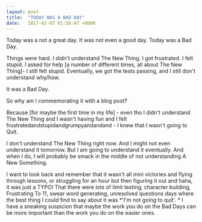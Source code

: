 ```yaml
---
layout: post
title:  "TODAY WAS A BAD DAY"
date:   2017-02-07 01:58:47 +0000
---
```


Today was a not a great day. It was not even a good day. Today was a Bad Day. 

Things were hard. I didn't understand The New Thing. I got frustrated. I felt stupid. I asked for help [a number of different times, all about The New Thing]- I still felt stupid. Eventually, we got the tests passing, and I still don't understand why/how. 

It was a Bad Day. 

So why am I commemorating it with a blog post? 

Because [for maybe the first time in my life] - even tho I didn't understand The New Thing and I wasn't having fun and I felt frustratedandstupidandgrumpyandandand - I knew that I wasn't going to Quit. 

I don't understand The New Thing right now. And I might not even understand it tomorrow. But I am going to understand it eventually. And when I do, I will probably be smack in the middle of not understanding A New Something. 

I want to look back and remember that it wasn't all mini victories and flying through lessons, or struggling for an hour but then figuring it out and haha, it was just a TYPO! That there were lots of limit testing, character building, Frustrating To 11, swear word generating, unresolved questions days where the best thing I could find to say about it was *'I'm not going to quit'. 
*
I have a sneaking suspicion that maybe the work you do on the Bad Days can be more important than the work you do on the easier ones.
